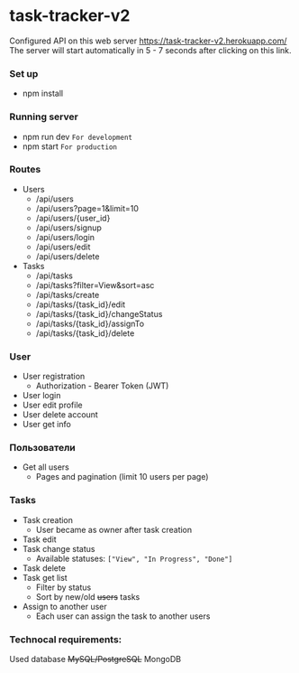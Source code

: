 # task-tracker-v2

Configured API on this web server https://task-tracker-v2.herokuapp.com/
The server will start automatically in 5 - 7 seconds after clicking on this link.

### Set up
 - npm install
 
### Running server
 - npm run dev `For development`
 - npm start `For production`

### Routes
 - Users
     - /api/users
     - /api/users?page=1&limit=10
     - /api/users/{user_id}
     - /api/users/signup
     - /api/users/login
     - /api/users/edit
     - /api/users/delete
 - Tasks
     - /api/tasks
     - /api/tasks?filter=View&sort=asc
     - /api/tasks/create
     - /api/tasks/{task_id}/edit
     - /api/tasks/{task_id}/changeStatus
     - /api/tasks/{task_id}/assignTo
     - /api/tasks/{task_id}/delete

### User
- User registration
    - Authorization - Bearer Token (JWT)
- User login
- User edit profile
- User delete account
- User get info

### Пользователи
- Get all users
    - Pages and pagination (limit 10 users per page)
    
### Tasks
- Task creation
    - User became as owner after task creation
- Task edit
- Task change status
    - Available statuses: `["View", "In Progress", "Done"]`
- Task delete
- Task get list
    - Filter by status
    - Sort by new/old ~~users~~ tasks
- Assign to another user
    - Each user can assign the task to another users
### Technocal requirements:
Used database ~~MySQL/PostgreSQL~~ MongoDB
